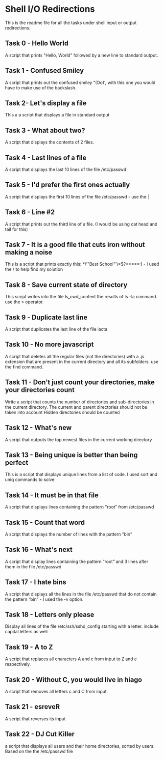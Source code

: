 # Shell I/O Redirections

This is the readme file for all the tasks under shell input or output redirections.

## Task 0 - Hello World
A script that prints "Hello, World" followed by a new line to standard output.

## Task 1 - Confused Smiley
A script that prints out the confused smiley "(Oo)', with this one you would have to make use of the backslash.

## Task 2- Let's display a file
This a a script that displays a file in standard output

## Task 3 - What about two?
A script that displays the contents of 2 files. 

## Task 4 - Last lines of a file
A script that displays the last 10 lines of the file /etc/passwd

## Task 5 - I'd prefer the first ones actually
A script that displays the first 10 lines of the file /etc/passwd - use the |

## Task 6 - Line #2
A script that prints out the third line of a file. (I would be using cat head and tail for this)

## Task 7 - It is a good file that cuts iron without making a noise
This is a script that prints exactly this: \*\\'"Best School"\'\\*$\?\*\*\*\*\*:) - I used the \ to help find my solution

## Task 8 - Save current state of directory
This script writes into the file ls_cwd_content the results of ls -la command. use the > operator. 

## Task 9 - Duplicate last line
A script that duplicates the last line of the file iacta.

## Task 10 - No more javascript
A script that deletes all the regular files (not the directories) with a .js extension that are present in the current directory and all its subfolders. use the find command. 

## Task 11 - Don't just count your directories, make your directories count
Write a script that counts the number of directories and sub-directories in the current directory.
The current and parent directories should not be taken into account
Hidden directories should be counted

## Task 12 - What's new
A script that outputs the top newest files in the current working directory

## Task 13 - Being unique is better than being perfect
This is a script that displays unique lines from a list of code. I used sort and uniq commands to solve

## Task 14 - It must be in that file
A script that displays lines containing the pattern "root" from /etc/passwd

## Task 15 - Count that word
A script that displays the number of lines with the pattern "bin"

## Task 16 - What's next
A script that display lines containing the pattern “root” and 3 lines after them in the file /etc/passwd

## Task 17 - I hate bins
A script that displays all the lines in the file /etc/passwd that do not contain the pattern “bin” - I used the -v option.

## Task 18 - Letters only please
Display all lines of the file /etc/ssh/sshd_config starting with a letter.
include capital letters as well

## Task 19 - A to Z
A script that replaces all characters A and c from input to Z and e respectively.

## Task 20 -  Without C, you would live in hiago
A script that removes all letters c and C from input.

## Task 21 - esreveR
A script that reverses its input

## Task 22 - DJ Cut Killer
a script that displays all users and their home directories, sorted by users.
Based on the the /etc/passwd file
